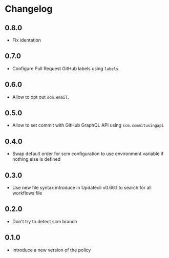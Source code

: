 # Changelog

## 0.8.0

* Fix identation

## 0.7.0

* Configure Pull Request GitHub labels using `labels`.

## 0.6.0

* Allow to opt out `scm.email`.

## 0.5.0

* Allow to set commit with GitHub GraphQL API using `scm.commitusingapi`

## 0.4.0

* Swap default order for scm configuration to use environment variable if nothing else is defined

## 0.3.0

* Use new file syntax introduce in Updatecli v0.66.1 to search for all workflows file

## 0.2.0

* Don't try to detect scm branch

## 0.1.0

* Introduce a new version of the policy
